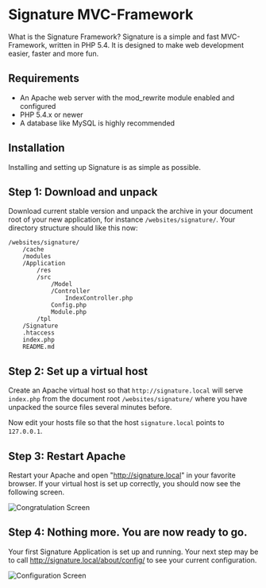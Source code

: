 Signature MVC-Framework
=======================

What is the Signature Framework? Signature is a simple and fast MVC-Framework, written in PHP 5.4. It is designed to make web development easier, faster and more fun.

Requirements
------------

 * An Apache web server with the mod_rewrite module enabled and configured
 * PHP 5.4.x or newer
 * A database like MySQL is highly recommended

Installation
------------

Installing and setting up Signature is as simple as possible.

Step 1: Download and unpack
---------------------------

Download current stable version and unpack the archive in your document root of your new application, for instance `/websites/signature/`. Your directory structure should like this now:

    /websites/signature/
        /cache
        /modules
        /Application
            /res
            /src
                /Model
                /Controller
                    IndexController.php
                Config.php
                Module.php
            /tpl
        /Signature
        .htaccess
        index.php
        README.md

Step 2: Set up a virtual host
-----------------------------

Create an Apache virtual host so that `http://signature.local` will serve `index.php` from the document root `/websites/signature/` where you have unpacked the source files several minutes before.

Now edit your hosts file so that the host `signature.local` points to `127.0.0.1`.

Step 3: Restart Apache
----------------------

Restart your Apache and open "http://signature.local" in your favorite browser. If your virtual host is set up correctly, you should now see the following screen.

![Congratulation Screen](http://signature-framework.com/images/contratulation.png)

Step 4: Nothing more. You are now ready to go.
----------------------------------------------

Your first Signature Application is set up and running. Your next step may be to call http://signature.local/about/config/ to see your current configuration.

![Configuration Screen](http://signature-framework.com/images/aboutconfig.png)